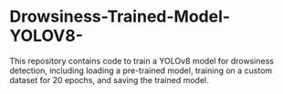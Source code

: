 # Drowsiness-Trained-Model-YOLOV8-
This repository contains code to train a YOLOv8 model for drowsiness detection, including loading a pre-trained model, training on a custom dataset for 20 epochs, and saving the trained model.
